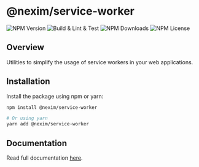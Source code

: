 # @nexim/service-worker

![NPM Version](https://img.shields.io/npm/v/@nexim/service-worker)
![Build & Lint & Test](https://github.com/the-nexim/nanolib/actions/workflows/build-lint-test.yaml/badge.svg)
![NPM Downloads](https://img.shields.io/npm/dm/@nexim/service-worker)
![NPM License](https://img.shields.io/npm/l/@nexim/service-worker)

## Overview

Utilities to simplify the usage of service workers in your web applications.

## Installation

Install the package using npm or yarn:

```sh
npm install @nexim/service-worker

# Or using yarn
yarn add @nexim/service-worker
```

## Documentation

Read full documentation [here](./docs/README.md).
